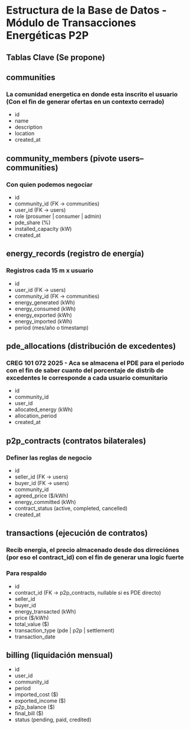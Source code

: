 # Estructura de la Base de Datos - Módulo de Transacciones Energéticas P2P

## Tablas Clave (Se propone)

## communities
### La comunidad energetica en donde esta inscrito el usuario (Con el fin de generar ofertas en un contexto cerrado)
- id
- name
- description
- location
- created_at

## community_members (pivote users–communities)
### Con quien podemos negociar
- id
- community_id (FK → communities)
- user_id (FK → users)
- role (prosumer | consumer | admin)
- pde_share (%)
- installed_capacity (kW)
- created_at

## energy_records (registro de energía)
### Registros cada 15 m x usuario
- id
- user_id (FK → users)
- community_id (FK → communities)
- energy_generated (kWh)
- energy_consumed (kWh)
- energy_exported (kWh)
- energy_imported (kWh)
- period (mes/año o timestamp)

## pde_allocations (distribución de excedentes)
### CREG 101 072 2025 - Aca se almacena el PDE para el periodo con el fin de saber cuanto del porcentaje de distrib de excedentes le corresponde a cada usuario comunitario
- id
- community_id
- user_id
- allocated_energy (kWh)
- allocation_period
- created_at

## p2p_contracts (contratos bilaterales)
### Definer las reglas de negocio
- id
- seller_id (FK → users)
- buyer_id (FK → users)
- community_id
- agreed_price ($/kWh)
- energy_committed (kWh)
- contract_status (active, completed, cancelled)
- created_at

## transactions (ejecución de contratos)
### Recib energia, el precio almacenado desde dos dirreciónes (por eso el contract_id) con el fin de generar una logic fuerte 
### Para respaldo
- id
- contract_id (FK → p2p_contracts, nullable si es PDE directo)
- seller_id
- buyer_id
- energy_transacted (kWh)
- price ($/kWh)
- total_value ($)
- transaction_type (pde | p2p | settlement)
- transaction_date

## billing (liquidación mensual)
- id
- user_id
- community_id
- period
- imported_cost ($)
- exported_income ($)
- p2p_balance ($)
- final_bill ($)
- status (pending, paid, credited)
